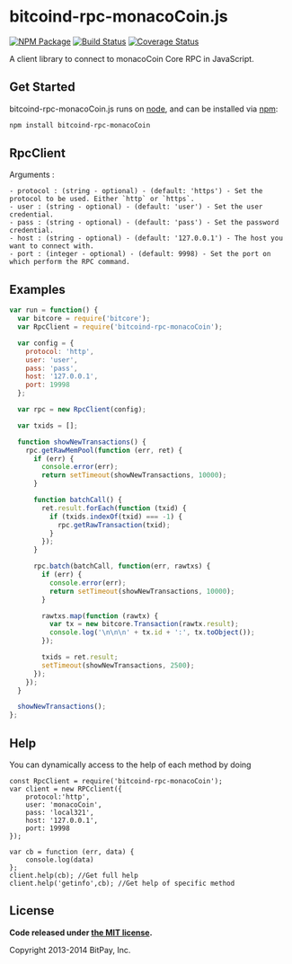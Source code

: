 bitcoind-rpc-monacoCoin.js
===============

[![NPM Package](https://img.shields.io/npm/v/bitcoind-rpc-monacoCoin.svg?style=flat-square)](https://www.npmjs.org/package/bitcoind-rpc-monacoCoin)
[![Build Status](https://img.shields.io/travis/monacoCoinpay/bitcoind-rpc-monacoCoin.svg?branch=master&style=flat-square)](https://travis-ci.org/monacoCoinpay/bitcoind-rpc-monacoCoin)
[![Coverage Status](https://img.shields.io/coveralls/monacoCoinpay/bitcoind-rpc-monacoCoin.svg?style=flat-square)](https://coveralls.io/r/monacoCoinpay/bitcoind-rpc-monacoCoin?branch=master)

A client library to connect to monacoCoin Core RPC in JavaScript.

## Get Started

bitcoind-rpc-monacoCoin.js runs on [node](http://nodejs.org/), and can be installed via [npm](https://npmjs.org/):

```bash
npm install bitcoind-rpc-monacoCoin
```

## RpcClient

Arguments : 

	- protocol : (string - optional) - (default: 'https') - Set the protocol to be used. Either `http` or `https`.
	- user : (string - optional) - (default: 'user') - Set the user credential.
	- pass : (string - optional) - (default: 'pass') - Set the password credential.
	- host : (string - optional) - (default: '127.0.0.1') - The host you want to connect with.
	- port : (integer - optional) - (default: 9998) - Set the port on which perform the RPC command.
	
## Examples

```javascript
var run = function() {
  var bitcore = require('bitcore');
  var RpcClient = require('bitcoind-rpc-monacoCoin');

  var config = {
    protocol: 'http',
    user: 'user',
    pass: 'pass',
    host: '127.0.0.1',
    port: 19998
  };

  var rpc = new RpcClient(config);

  var txids = [];

  function showNewTransactions() {
    rpc.getRawMemPool(function (err, ret) {
      if (err) {
        console.error(err);
        return setTimeout(showNewTransactions, 10000);
      }

      function batchCall() {
        ret.result.forEach(function (txid) {
          if (txids.indexOf(txid) === -1) {
            rpc.getRawTransaction(txid);
          }
        });
      }

      rpc.batch(batchCall, function(err, rawtxs) {
        if (err) {
          console.error(err);
          return setTimeout(showNewTransactions, 10000);
        }

        rawtxs.map(function (rawtx) {
          var tx = new bitcore.Transaction(rawtx.result);
          console.log('\n\n\n' + tx.id + ':', tx.toObject());
        });

        txids = ret.result;
        setTimeout(showNewTransactions, 2500);
      });
    });
  }

  showNewTransactions();
};
```

## Help 

You can dynamically access to the help of each method by doing
```
const RpcClient = require('bitcoind-rpc-monacoCoin');
var client = new RPCclient({
    protocol:'http',
    user: 'monacoCoin',
    pass: 'local321', 
    host: '127.0.0.1', 
    port: 19998
});

var cb = function (err, data) {
    console.log(data)
};
client.help(cb); //Get full help
client.help('getinfo',cb); //Get help of specific method
```
## License

**Code released under [the MIT license](https://github.com/bitpay/bitcore/blob/master/LICENSE).**

Copyright 2013-2014 BitPay, Inc.
